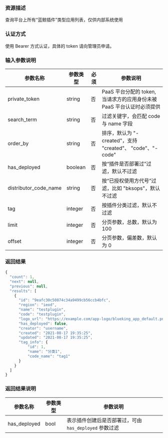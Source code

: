 ### 资源描述

查询平台上所有“蓝鲸插件”类型应用列表，仅供内部系统使用

### 认证方式

使用 Bearer 方式认证，具体的 token 请向管理员申请。

### 输入参数说明
| 参数名称              | 参数类型 | 必须 | 参数说明                                                             |
|-----------------------|----------|-----|------------------------------------------------------------------|
| private_token         | string   | 否   | PaaS 平台分配的 token,当请求方的应用身份未被 PaaS 平台认证时必须提供 |
| search_term           | string   | 否   | 过滤关键字，会匹配 code 与 name 字段                                  |
| order_by              | string   | 否   | 排序，默认为 "-created"，支持 "created"、 "code"、"-code"                |
| has_deployed          | boolean  | 否   | 按“插件是否部署过”过滤，默认不过滤                                    |
| distributor_code_name | string   | 否   | 按“已授权使用方代号”过滤，比如 "bksops"，默认不过滤                    |
| tag                   | integer  | 否   |  按插件分类过滤，默认不过滤                    |
| limit                 | integer  | 否   | 分页参数，总数，默认为 100                                             |
| offset                | integer  | 否   | 分页参数，偏差数，默认为 0                                             |

### 返回结果

```javascript
{
  "count": 1,
  "next": null,
  "previous": null,
  "results": [
    {
      "id": "9eafc30c50874c34a9499cb56ccb4bfc",
      "region": "ieod",
      "name": "testplugin",
      "code": "testplugin",
      "logo_url": "https://example.com/app-logo/blueking_app_default.png",
      "has_deployed": false,
      "creator": "username",
      "created": "2021-08-17 19:35:25",
      "updated": "2021-08-17 19:35:25",
      "tag_info": {
          "id": 1,
          "name": "分类1",
          "code_name": "tag1"
      }
    }
  ]
}
```

### 返回结果说明

| 参数名称     | 参数类型 | 参数说明                                              |
|--------------|----------|---------------------------------------------------|
| has_deployed | bool     | 表示插件创建后是否部署过，可由 `has_deployed` 参数过滤 |